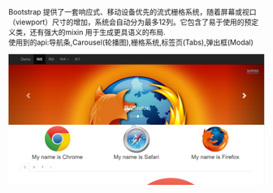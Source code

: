 Bootstrap 提供了一套响应式、移动设备优先的流式栅格系统，随着屏幕或视口（viewport）尺寸的增加，系统会自动分为最多12列。它包含了易于使用的预定义类，还有强大的mixin 用于生成更具语义的布局.  
使用到的api:导航条,Carousel(轮播图),栅格系统,标签页(Tabs),弹出框(Modal)    

![图片显示不出来时的文字说明](https://github.com/Hikari1149/Python_101/blob/master/4%40JAL%40L296VMNP3X6V%7DK%40IV.png)

    
  
